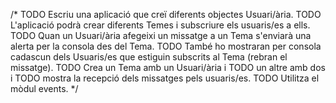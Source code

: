 /*
TODO Escriu una aplicació que creï diferents objectes Usuari/ària. 
TODO L'aplicació podrà crear diferents Temes i subscriure els usuaris/es a ells. 
TODO Quan un Usuari/ària afegeixi un missatge a un Tema s'enviarà una alerta per la consola des del Tema. 
TODO També ho mostraran per consola cadascun dels Usuaris/es que estiguin subscrits al Tema (rebran el missatge). 
TODO Crea un Tema amb un Usuari/ària i 
TODO un altre amb dos i 
TODO mostra la recepció dels missatges pels usuaris/es. 
TODO Utilitza el mòdul events.
*/
